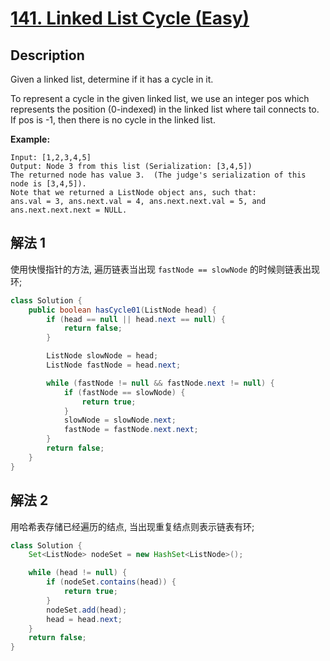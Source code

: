 # [141. Linked List Cycle (Easy)](https://leetcode.com/problems/linked-list-cycle/)

## Description


Given a linked list, determine if it has a cycle in it.

To represent a cycle in the given linked list, we use an integer pos which represents the position (0-indexed) in the linked list where tail connects to. If pos is -1, then there is no cycle in the linked list.

**Example:**

```
Input: [1,2,3,4,5]
Output: Node 3 from this list (Serialization: [3,4,5])
The returned node has value 3.  (The judge's serialization of this node is [3,4,5]).
Note that we returned a ListNode object ans, such that:
ans.val = 3, ans.next.val = 4, ans.next.next.val = 5, and ans.next.next.next = NULL.
```


## 解法 1

使用快慢指针的方法, 遍历链表当出现 `fastNode == slowNode` 的时候则链表出现环;
```java
class Solution {
    public boolean hasCycle01(ListNode head) {
        if (head == null || head.next == null) {
            return false;
        }

        ListNode slowNode = head;
        ListNode fastNode = head.next;

        while (fastNode != null && fastNode.next != null) {
            if (fastNode == slowNode) {
                return true;
            }
            slowNode = slowNode.next;
            fastNode = fastNode.next.next;
        }
        return false;
    }
}


```

## 解法 2

用哈希表存储已经遍历的结点, 当出现重复结点则表示链表有环;
```java
class Solution {
    Set<ListNode> nodeSet = new HashSet<ListNode>();

    while (head != null) {
        if (nodeSet.contains(head)) {
            return true;
        }
        nodeSet.add(head);
        head = head.next;
    }
    return false;
}
```
